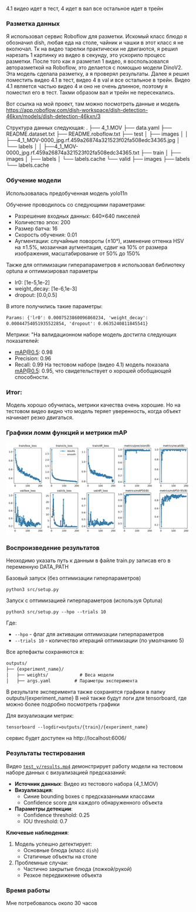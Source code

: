 4.1 видео идет в тест, 4 идет в вал
все остальное идет в трейн

### Разметка данных
Я использовал сервис Roboflow для разметки. Искомый класс блюдо я обозначил dish, любая еда на столе, чайник и чашки в этот класс я не вколючал.
Тк на видео тарелки практически не двигаются, я решил нарезать 1 картинку из видео в секунду, это ускорило процесс разметки. После того как я разметил 1 видео, я воспользовался авторазметкой на Roboflow, это делается с помощью модели DinoV2. Эта модель сделала разметку, а я проверял результаты. 
Далее я решил поместить видео 4.1 в тест, видео 4 в val и все остальное в трейн. Видео 4.1 является частью видео 4 и оно не очень длинное, поэтому я поместил его в тест. Такми образом вал и трейн не пересекались.

Вот ссылка на мой проект, там можно посмотреть данные и модель
https://app.roboflow.com/dish-workspace/dish-detection-46kxn/models/dish-detection-46kxn/3

Структура данных следующая:
.
├── 4_1.MOV
├── data.yaml
├── README.dataset.txt
├── README.roboflow.txt
├── test
│   ├── images
│    │   ├──4_1_MOV-0000_jpg.rf.459a26874a321523f02fa508edc34365.jpg
│   └── labels
│    │   ├──4_1_MOV-0000_jpg.rf.459a26874a321523f02fa508edc34365.txt
├── train
│   ├── images
│   ├── labels
│   └── labels.cache
└── valid
    ├── images
    ├── labels
    └── labels.cache


### Обучение модели
Использовалась предобученная модель yolo11n

Обучение проводилось со следующими параметрами:

- Разрешение входных данных: 640×640 пикселей
- Количество эпох: 200
- Размер батча: 16
- Скорость обучения: 0.01
- Аугментации: случайные повороты (±10°), изменение оттенка HSV на ±1.5%, мозаичная аугментация,  сдвиг на 10% от размера изображения, масштабирование от 50% до 150%

Также для оптимизации гиперапараметров я использовал библиотеку optuna и оптимизировал параметры 
- lr0: [1e-5,1e-2]
- weight_decay: [1e-6,1e-3]
- dropout: [0.0,0.5]

В итоге получились такие параметры:
```
Params: {'lr0': 0.0007523860096860234, 'weight_decay': 0.00044754051935522854, 'dropout': 0.0635240811845541}
```


Метрики:
"На валидационном наборе модель достигла следующих показателей:
- mAP@0.5: 0.98
- Precision: 0.96
- Recall: 0.99
    На тестовом наборе (видео 4.1) модель показала mAP@0.5: 0.95, что свидетельствует о хорошей обобщающей способности.

### Итог:
Модель хорошо обучилась, метрики качества очень хорошие. Но на тестовом видео видно что модель теряет уверенность, когда объект начинает резко двигаться. 

### Графики ломм функций и метрики mAP
![Описание](images/results.png)

### Воспроизведение результатов

Неоходимо указать путь к данным в файле train.py записав его в переменную DATA_PATH

Базовый запуск (без оптимизации гиперпараметров)
```
python3 src/setup.py
```

Запуск с оптимизацией гиперпараметров (используя Optuna)
```
python3 src/setup.py --hpo --trials 10
```

Где:
- `--hpo` - флаг для активации оптимизации гиперпараметров
- `--trials 10` - количество итераций оптимизации (по умолчанию 5)


Все артефакты сохраняются в:

```
outputs/
├── {experiment_name}/
│   ├── weights/            # Веса модели
│   ├── args.yaml         # Параметры эксперимента
```


В результате эксперимента также сохранятся графики в папку outputs/{experiment_name}
В ней также будут логи для tensorboard, где можно более подробно посмотреть графики

Для визуализации метрик:

```
tensorboard --logdir=outputs/{train}/{experiment_name}
```

сервис будет доступен на http://localhost:6006/ 


### Результаты тестирования

Видео [`test_y/results.mp4`](./test_y/results.mp4) демонстрирует работу модели на тестовом наборе данных с визуализацией предсказаний:

- **Источник данных**: Видео из тестового набора (4_1.MOV)
- **Визуализация**:
  - Синие bounding boxes с предсказанными классами
  - Confidence score для каждого обнаруженного объекта
- **Параметры детекции**:
  - Confidence threshold: 0.25
  - IOU threshold: 0.7

**Ключевые наблюдения**:
1. Модель успешно детектирует:
   - Основные блюда (класс `dish`)
   - Статичные объекты на столе
2. Проблемные случаи:
   - Частично закрытые блюда (ложкой/рукой)
   - Резкое передвижение объекта

### Время работы 
Мне потребовалось около 30 часов